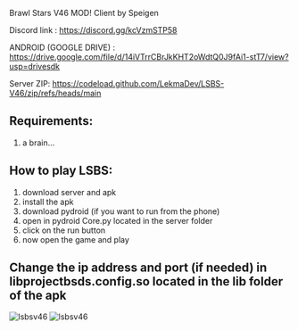 Brawl Stars V46 MOD! Client by Speigen

Discord link : https://discord.gg/kcVzmSTP58

ANDROID (GOOGLE DRIVE) : https://drive.google.com/file/d/14iVTrrCBrJkKHT2oWdtQ0J9fAi1-stT7/view?usp=drivesdk

Server ZIP: https://codeload.github.com/LekmaDev/LSBS-V46/zip/refs/heads/main

## Requirements: ##
1. a brain...

## How to play LSBS: ##
1. download server and apk
2. install the apk
3. download pydroid (if you want to run from the phone)
4. open in pydroid Core.py located in the server folder
5. click on the run button
6. now open the game and play

## Change the ip address and port (if needed) in libprojectbsds.config.so located in the lib folder of the apk ##

![lsbsv46](https://cdn.discordapp.com/attachments/1040608064681803827/1072136009237659718/Screenshot_20230206_183338.jpg)
![lsbsv46](https://cdn.discordapp.com/attachments/1040608064681803827/1072136009623552072/Screenshot_20230206_184033.jpg)
